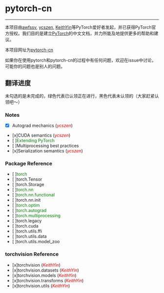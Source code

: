 # pytorch-cn

---

本项目由[awfssv](https://github.com/awfssv), [ycszen](https://github.com/ycszen), [KeithYin](https://github.com/KeithYin)等PyTorch爱好者发起，并已获得PyTorch官方授权。我们目的是建立[PyTorch](http://pytorch.org/docs/)的中文文档，并力所能及地提供更多的帮助和建议。

本项目网址为[pytorch-cn]()

如果你在使用pytorch和pytorch-cn的过程中有任何问题，欢迎在issue中讨论，可能你的问题也是别人的问题。

## 翻译进度
未勾选的是未完成的，绿色代表已认领正在进行，黑色代表未认领的（大家赶紧认领吧～）
### Notes
- [x] Autograd mechanics (<font color=red>*ycszen*</font>)
- [x]CUDA semantics (<font color=red>*ycszen*</font>)
- [ ]<font color=green>Extending PyTorch</font>
- [ ]Multiprocessing best practices
- [x]Serialization semantics (<font color=red>*ycszen*</font>)

### Package Reference
- [ ]<font color=green>torch</font>
- [ ]torch.Tensor
- [ ]torch.Storage
- [ ]<font color=green>torch.nn</font>
- [ ]<font color=green>torch.nn.functional</font>
- [ ]torch.nn.init
- [ ]<font color=green>torch.optim</font>
- [ ]<font color=green>torch.autograd</font>
- [ ]<font color=green>torch.multiprocessing</font>
- [ ]torch.legacy
- [ ]torch.cuda
- [ ]torch.utils.ffi
- [ ]torch.utils.data
- [ ]torch.utils.model_zoo

### torchvision Reference
- [x]torchvision (<font color=red>*KeithYin*</font>)
- [x]torchvision.datasets (<font color=red>*KeithYin*</font>)
- [x]torchvision.models (<font color=red>*KeithYin*</font>)
- [x]torchvision.transforms (<font color=red>*KeithYin*</font>)
- [x]torchvision.utils (<font color=red>*KeithYin*</font>)
